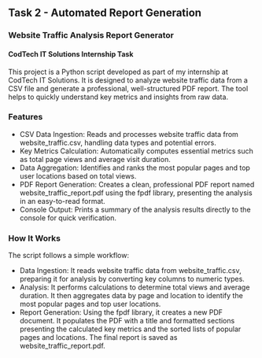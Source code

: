 ## Task 2 - Automated Report Generation 

<h3>Website Traffic Analysis Report Generator</h3>

<h4>CodTech IT Solutions Internship Task</h4>
<p>This project is a Python script developed as part of my internship at CodTech IT Solutions. It is designed to analyze website traffic data from a CSV file and generate a professional, well-structured PDF report. The tool helps to quickly understand key metrics and insights from raw data.</p>
<h3>Features</h3>
<ul>
   <li>CSV Data Ingestion: Reads and processes website traffic data from website_traffic.csv, handling data types and potential errors.</li>
   <li>Key Metrics Calculation: Automatically computes essential metrics such as total page views and average visit duration.</li>
   <li>Data Aggregation: Identifies and ranks the most popular pages and top user locations based on total views.</li>
   <li>PDF Report Generation: Creates a clean, professional PDF report named website_traffic_report.pdf using the fpdf library, presenting the analysis in an easy-to-read format.</li>
   <li>Console Output: Prints a summary of the analysis results directly to the console for quick verification.</li>
</ul>

<h3>How It Works</h3>
<p>The script follows a simple workflow:</p>
<ul>
    <li>Data Ingestion: It reads website traffic data from website_traffic.csv, preparing it for analysis by converting key columns to numeric types.</li>
    <li>Analysis: It performs calculations to determine total views and average duration. It then aggregates data by page and location to identify the most popular pages and top user locations.</li>
    <li>Report Generation: Using the fpdf library, it creates a new PDF document. It populates the PDF with a title and formatted sections presenting the calculated key metrics and the sorted lists of popular pages and locations. The final report is saved as website_traffic_report.pdf.</li>
</ul>


